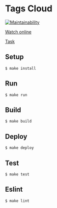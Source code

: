 # Tags Cloud
[![Maintainability](https://api.codeclimate.com/v1/badges/b28a33abe024c7d955a1/maintainability)](https://codeclimate.com/github/Konstantin6487/Tags-cloud/maintainability)

[Watch online](http://tags-cloud.surge.sh/)

[Task](https://gist.github.com/Konstantin6487/0bef92db3b171b9f44e49705ed5219ee)


## Setup

```
$ make install
```

## Run

```
$ make run
```

## Build

```
$ make build
```

## Deploy

```
$ make deploy
```

## Test

```
$ make test
```

## Eslint

```
$ make lint
```
